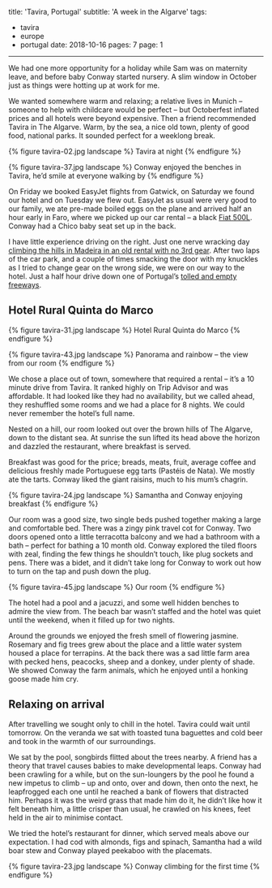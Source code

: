 title: 'Tavira, Portugal'
subtitle: 'A week in the Algarve'
tags:
  - tavira
  - europe
  - portugal
date: 2018-10-16
pages: 7
page: 1
---

We had one more opportunity for a holiday while Sam was on maternity leave, and before baby Conway started nursery. A slim window in October just as things were hotting up at work for me.

We wanted somewhere warm and relaxing; a relative lives in Munich – someone to help with childcare would be perfect – but Octoberfest inflated prices and all hotels were beyond expensive. Then a friend recommended Tavira in The Algarve. Warm, by the sea, a nice old town, plenty of good food, national parks. It sounded perfect for a weeklong break.

{% figure tavira-02.jpg landscape %}
Tavira at night
{% endfigure %}

{% figure tavira-37.jpg landscape %}
Conway enjoyed the benches in Tavira, he’d smile at everyone walking by
{% endfigure %}

On Friday we booked EasyJet flights from Gatwick, on Saturday we found our hotel and on Tuesday we flew out. EasyJet as usual were very good to our family, we ate pre-made boiled eggs on the plane and arrived half an hour early in Faro, where we picked up our car rental – a black [Fiat 500L](https://en.wikipedia.org/wiki/Fiat_500L). Conway had a Chico baby seat set up in the back.

I have little experience driving on the right. Just one nerve wracking day [climbing the hills in Madeira in an old rental with no 3rd gear](/madeira-funchal/6/). After two laps of the car park, and a couple of times smacking the door with my knuckles as I tried to change gear on the wrong side, we were on our way to the hotel. Just a half hour drive down one of Portugal’s [tolled and empty freeways](https://www.youtube.com/watch?v=NoEd8yOFfLA).

## Hotel Rural Quinta do Marco

{% figure tavira-31.jpg landscape %}
Hotel Rural Quinta do Marco
{% endfigure %}

{% figure tavira-43.jpg landscape %}
Panorama and rainbow – the view from our room
{% endfigure %}

We chose a place out of town, somewhere that required a rental – it’s a 10 minute drive from Tavira. It ranked highly on Trip Advisor and was affordable. It had looked like they had no availability, but we called ahead, they reshuffled some rooms and we had a place for 8 nights. We could never remember the hotel’s full name.

Nested on a hill, our room looked out over the brown hills of The Algarve, down to the distant sea. At sunrise the sun lifted its head above the horizon and dazzled the restaurant, where breakfast is served.

Breakfast was good for the price; breads, meats, fruit, average coffee and delicious freshly made Portuguese egg tarts (Pastéis de Nata). We mostly ate the tarts. Conway liked the giant raisins, much to his mum’s chagrin.

{% figure tavira-24.jpg landscape %}
Samantha and Conway enjoying breakfast
{% endfigure %}

Our room was a good size, two single beds pushed together making a large and comfortable bed. There was a zingy pink travel cot for Conway. Two doors opened onto a little terracotta balcony and we had a bathroom with a bath – perfect for bathing a 10 month old. Conway explored the tiled floors with zeal, finding the few things he shouldn’t touch, like plug sockets and pens. There was a bidet, and it didn’t take long for Conway to work out how to turn on the tap and push down the plug.

{% figure tavira-45.jpg landscape %}
Our room
{% endfigure %}

The hotel had a pool and a jacuzzi, and some well hidden benches to admire the view from. The beach bar wasn’t staffed and the hotel was quiet until the weekend, when it filled up for two nights.

Around the grounds we enjoyed the fresh smell of flowering jasmine. Rosemary and fig trees grew about the place and a little water system housed a place for terrapins. At the back there was a sad little farm area with pecked hens, peacocks, sheep and a donkey, under plenty of shade. We showed Conway the farm animals, which he enjoyed until a honking goose made him cry.

## Relaxing on arrival

After travelling we sought only to chill in the hotel. Tavira could wait until tomorrow. On the veranda we sat with toasted tuna baguettes and cold beer and took in the warmth of our surroundings.

We sat by the pool, songbirds flitted about the trees nearby. A friend has a theory that travel causes babies to make developmental leaps. Conway had been crawling for a while, but on the sun-loungers by the pool he found a new impetus to climb – up and onto, over and down, then onto the next, he leapfrogged each one until he reached a bank of flowers that distracted him. Perhaps it was the weird grass that made him do it, he didn’t like how it felt beneath him, a little crisper than usual, he crawled on his knees, feet held in the air to minimise contact.

We tried the hotel’s restaurant for dinner, which served meals above our expectation. I had cod with almonds, figs and spinach, Samantha had a wild boar stew and Conway played peekaboo with the placemats.

{% figure tavira-23.jpg landscape %}
Conway climbing for the first time
{% endfigure %}
